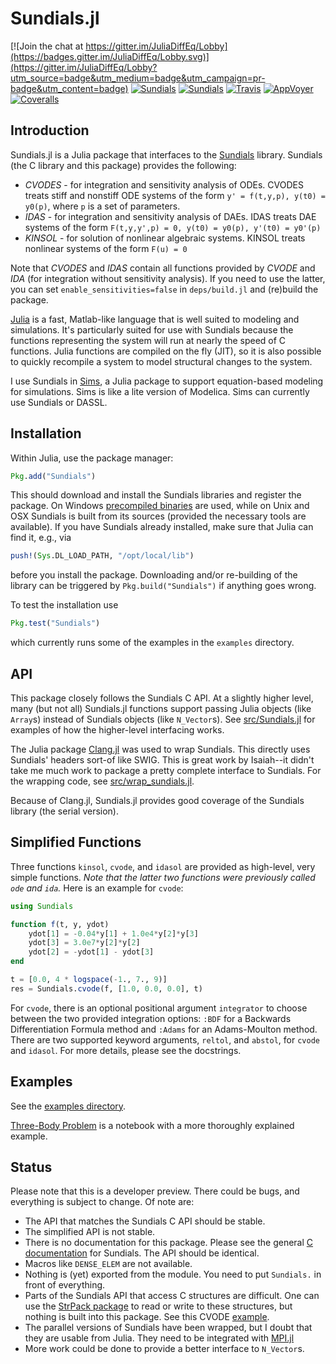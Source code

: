 Sundials.jl
===========

[![Join the chat at https://gitter.im/JuliaDiffEq/Lobby](https://badges.gitter.im/JuliaDiffEq/Lobby.svg)](https://gitter.im/JuliaDiffEq/Lobby?utm_source=badge&utm_medium=badge&utm_campaign=pr-badge&utm_content=badge)
[![Sundials](http://pkg.julialang.org/badges/Sundials_0.4.svg)](http://pkg.julialang.org/?pkg=Sundials)
[![Sundials](http://pkg.julialang.org/badges/Sundials_0.5.svg)](http://pkg.julialang.org/?pkg=Sundials)
[![Travis](https://travis-ci.org/JuliaDiffEq/Sundials.jl.svg?branch=master)](https://travis-ci.org/JuliaDiffEq/Sundials.jl)
[![AppVoyer](https://ci.appveyor.com/api/projects/status/s14c4i1sd322x6ko/branch/master?svg=true)](https://ci.appveyor.com/project/ChrisRackauckas/sundials-jl/branch/master)
[![Coveralls](https://coveralls.io/repos/github/JuliaDiffEq/Sundials.jl/badge.svg?branch=master)](https://coveralls.io/github/JuliaDiffEq/Sundials.jl?branch=master)

Introduction
------------

Sundials.jl is a Julia package that interfaces to the
[Sundials](https://computation.llnl.gov/casc/sundials/main.html)
library. Sundials (the C library and this package) provides the
following:

* *CVODES* - for integration and sensitivity analysis of ODEs.
          CVODES treats stiff and nonstiff ODE systems of the form
          `y' = f(t,y,p), y(t0) = y0(p)`,
          where `p` is a set of parameters.
* *IDAS*   - for integration and sensitivity analysis of DAEs.
          IDAS treats DAE systems of the form
          `F(t,y,y',p) = 0, y(t0) = y0(p), y'(t0) = y0'(p)`
* *KINSOL* - for solution of nonlinear algebraic systems.
          KINSOL treats nonlinear systems of the form
          `F(u) = 0`

Note that *CVODES* and *IDAS* contain all functions provided by *CVODE* and *IDA* (for integration
without sensitivity analysis). If you need to use the latter, you can set `enable_sensitivities=false`
in `deps/build.jl` and (re)build the package.

[Julia](http://julialang.org) is a fast, Matlab-like language that is
well suited to modeling and simulations. It's particularly suited for
use with Sundials because the functions representing the system will
run at nearly the speed of C functions. Julia functions are compiled
on the fly (JIT), so it is also possible to quickly recompile a system
to model structural changes to the system.

I use Sundials in [Sims](https://github.com/tshort/Sims.jl), a Julia
package to support equation-based modeling for simulations. Sims is
like a lite version of Modelica. Sims can currently use Sundials or
DASSL.

Installation
---

Within Julia, use the package manager:
```julia
Pkg.add("Sundials")
```
This should download and install the Sundials libraries and register the package. On Windows [precompiled binaries](http://sourceforge.net/projects/juliadeps-win/files)
are used, while on Unix and OSX Sundials is built from its sources (provided the necessary tools are
available). If you have Sundials already installed, make sure that Julia can find it, e.g., via
```julia
push!(Sys.DL_LOAD_PATH, "/opt/local/lib")
```
before you install the package. Downloading and/or re-building of the library can be triggered by `Pkg.build("Sundials")`
if anything goes wrong.

To test the installation use
```julia
Pkg.test("Sundials")
```
which currently runs some of the examples in the `examples` directory.

API
---

This package closely follows the Sundials C API. At a slightly higher
level, many (but not all) Sundials.jl functions support passing Julia
objects (like `Array`s) instead of Sundials objects (like `N_Vector`s).
See
[src/Sundials.jl](https://github.com/JuliaLang/Sundials.jl/blob/master/src/Sundials.jl)
for examples of how the higher-level interfacing works.

The Julia package [Clang.jl](https://github.com/ihnorton/Clang.jl) was
used to wrap Sundials. This directly uses Sundials' headers sort-of
like SWIG. This is great work by Isaiah--it didn't take me much work
to package a pretty complete interface to Sundials. For the wrapping
code, see
[src/wrap_sundials.jl](https://github.com/JuliaLang/Sundials.jl/blob/master/src/wrap_sundials.jl).

Because of Clang.jl, Sundials.jl provides good coverage of the Sundials
library (the serial version).

Simplified Functions
--------------------

Three functions `kinsol`, `cvode`, and `idasol` are provided as high-level,
very simple functions. *Note that the latter two functions were previously
called `ode` and `ida`.* Here is an example for `cvode`:

```julia
using Sundials

function f(t, y, ydot)
    ydot[1] = -0.04*y[1] + 1.0e4*y[2]*y[3]
    ydot[3] = 3.0e7*y[2]*y[2]
    ydot[2] = -ydot[1] - ydot[3]
end

t = [0.0, 4 * logspace(-1., 7., 9)]
res = Sundials.cvode(f, [1.0, 0.0, 0.0], t)
```

For `cvode`, there is an optional positional argument `integrator` to choose
between the two provided integration options: `:BDF` for a Backwards Differentiation
Formula method and `:Adams` for an Adams-Moulton method. There are two supported
keyword arguments, `reltol`, and `abstol`, for `cvode` and `idasol`. For more
details, please see the docstrings.

Examples
--------

See the [examples directory](https://github.com/JuliaLang/Sundials.jl/blob/master/examples).

[Three-Body Problem](http://nbviewer.ipython.org/github/pjpmarques/Julia-Modeling-the-World/blob/master/Three-Body%20Problem.ipynb) is a notebook with a more thoroughly explained example.


Status
------

Please note that this is a developer preview. There could be bugs, and
everything is subject to change. Of note are:

* The API that matches the Sundials C API should be stable.
* The simplified API is not stable.
* There is no documentation for this package. Please see the general
  [C documentation](https://computation.llnl.gov/casc/sundials/documentation/documentation.html)
  for Sundials. The API should be identical.
* Macros like `DENSE_ELEM` are not available.
* Nothing is (yet) exported from the module. You need to put `Sundials.`
  in front of everything.
* Parts of the Sundials API that access C structures are difficult.
  One can use the [StrPack package](https://github.com/pao/StrPack.jl)
  to read or write to these structures, but nothing is built into this
  package. See this CVODE
  [example](https://github.com/JuliaLang/Sundials.jl/blob/master/examples/cvode_Roberts_dns.jl#L26).
* The parallel versions of Sundials have been wrapped, but I doubt
  that they are usable from Julia. They need to be integrated with
  [MPI.jl](https://github.com/JuliaParallel/MPI.jl)
* More work could be done to provide a better interface to `N_Vector`s.
